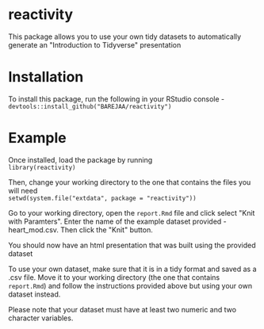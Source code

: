 # reactivity
This package allows you to use your own tidy datasets to automatically generate an "Introduction to Tidyverse" presentation

# Installation
To install this package, run the following in your RStudio console -  
`devtools::install_github("BAREJAA/reactivity")`

# Example
Once installed, load the package by running  
`library(reactivity)`

Then, change your working directory to the one that contains the files you will need  
`setwd(system.file("extdata", package = "reactivity"))`

Go to your working directory, open the `report.Rmd` file and click select "Knit with Paramters". Enter the name of the example dataset provided - heart_mod.csv. Then click the "Knit" button.

You should now have an html presentation that was built using the provided dataset

To use your own dataset, make sure that it is in a tidy format and saved as a .csv file. Move it to your working directory (the one that contains `report.Rmd`) and follow the instructions provided above but using your own dataset instead.  

Please note that your dataset must have at least two numeric and two character variables.

